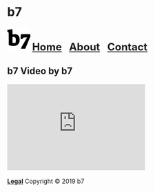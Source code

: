 # b7
<img alt="b7" width="54" height="54" src="b7.svg"> <strong><font size="5"><a href="https://b7.github.io">Home</a> &nbsp; <a href="https://b7.github.io/about">About</a> &nbsp; <a href="https://b7.github.io/contact">Contact</a></font></strong>

## b7 Video by b7
<iframe width="320" height="200" src="https://www.youtube.com/embed/DommbCSz5V4" frameborder="0" allow="accelerometer; autoplay; encrypted-media; gyroscope; picture-in-picture" allowfullscreen></iframe>

<strong><a href="https://b7.github.io/legal">Legal</a></strong> Copyright © 2019 b7
